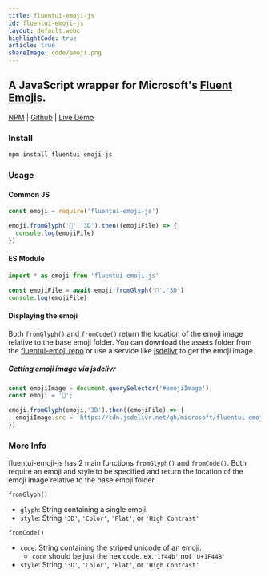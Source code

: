 ```yaml
---
title: fluentui-emoji-js
id: fluentui-emoji-js
layout: default.webc
highlightCode: true
article: true
shareImage: code/emoji.png
---
```

## A JavaScript wrapper for Microsoft's <a href="https://github.com/microsoft/fluentui-emoji" target="_blank">Fluent Emojis</a>.

<a href="https://www.npmjs.com/package/fluentui-emoji-js" target="_blank">NPM</a> | 
<a href="https://github.com/ZacharyCrespin/fluentui-emoji-js" target="_blank">Github</a> | 
<a href="https://zacharyc.site/fluentui-emoji-js/demo" target="_blank">Live Demo</a>

### Install
```bash
npm install fluentui-emoji-js
```

### Usage
#### Common JS
```js
const emoji = require('fluentui-emoji-js')

emoji.fromGlyph('👋','3D').then((emojiFile) => {
  console.log(emojiFile)
})
```

#### ES Module
```js
import * as emoji from 'fluentui-emoji-js'

const emojiFile = await emoji.fromGlyph('👋','3D')
console.log(emojiFile)
```

#### Displaying the emoji
Both `fromGlyph()` and `fromCode()` return the location of the emoji image relative to the base emoji folder. You can download the assets folder from the [fluentui-emoji repo](https://github.com/microsoft/fluentui-emoji) or use a service like [jsdelivr](https://jsdelivr.com) to get the emoji image.

##### Getting emoji image via jsdelivr
```js
const emojiImage = document.querySelector('#emojiImage');
const emoji = '🍕';

emoji.fromGlyph(emoji,'3D').then((emojiFile) => {
  emojiImage.src = `https://cdn.jsdelivr.net/gh/microsoft/fluentui-emoji@latest/assets${emojiFile}`
})
```

### More Info
fluentui-emoji-js has 2 main functions `fromGlyph()` and `fromCode()`. Both require an emoji and style to be specified and return the location of the emoji image relative to the base emoji folder.

`fromGlyph()`
- `glyph`: String containing a single emoji.
- `style`: String `'3D'`, `'Color'`, `'Flat'`, or `'High Contrast'`

`fromCode()`
- `code`: String containing the striped unicode of an emoji.
  - `code` should be just the hex code. ex.`'1f44b'` not `'U+1F44B'`
- `style`: String `'3D'`, `'Color'`, `'Flat'`, or `'High Contrast'`
